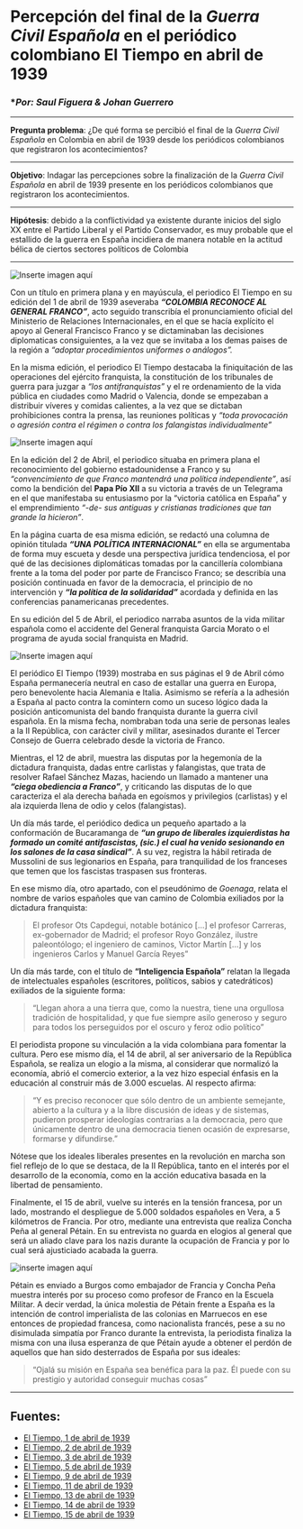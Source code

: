 # **Percepción del final de la *Guerra Civil Española* en el periódico colombiano El Tiempo en abril de 1939**
### **Por: Saul Figuera & Johan Guerrero* 
***

**Pregunta problema**: ¿De qué forma se percibió el final de la *Guerra Civil Española* en Colombia en abril de 1939 desde los periódicos colombianos que registraron los acontecimientos?
***

**Objetivo**: Indagar las percepciones sobre la finalización de la *Guerra Civil Española* en abril de 1939 presente en los periódicos colombianos que registraron los acontecimientos.
***

**Hipótesis**: debido a la conflictividad ya existente durante inicios del siglo XX entre el Partido Liberal y el Partido Conservador, es muy probable que el estallido de la guerra en España incidiera de manera notable en la actitud bélica de ciertos sectores políticos de Colombia
***

![Inserte imagen aquí](https://raw.githubusercontent.com/licjohan/EL-TIEMPO-Y-LA-GUERRA-CIVIL-ESPA-OLA/main/PNG1.png)

Con un título en primera plana y en mayúscula, el periodico El Tiempo en su edición del 1 de abril de 1939 aseveraba **_“COLOMBIA RECONOCE AL GENERAL FRANCO”_**, acto seguido transcribía el pronunciamiento oficial del Ministerio de Relaciones Internacionales, en el que se hacía explícito el apoyo al General Francisco Franco y se dictaminaban las decisiones diplomaticas consiguientes, a la vez que se invitaba a los demas paises de la región a _“adoptar procedimientos uniformes o análogos”._

En la misma edición, el periodico El Tiempo destacaba la finiquitación de las operaciones del ejército franquista, la constitución de los tribunales de guerra para juzgar a _“los antifranquistas”_ y el re ordenamiento de la vida pública en ciudades como Madrid o Valencia, donde se empezaban a distribuir víveres y comidas calientes, a la vez que se dictaban prohibiciones contra la prensa, las reuniones políticas y _“toda provocación o agresión contra el régimen o contra los falangistas individualmente”_ 

![Inserte imagen aquí](https://raw.githubusercontent.com/licjohan/EL-TIEMPO-Y-LA-GUERRA-CIVIL-ESPA-OLA/main/PNG2.png)

En la edición del 2 de Abril, el periodico situaba en primera plana el reconocimiento del gobierno estadounidense a Franco y su _“convencimiento de que Franco mantendrá una política independiente”_, así como la bendición del **Papa Pío XII** a su victoria a través de un Telegrama en el que manifestaba su entusiasmo por la “victoria católica en España” y el emprendimiento _“-de- sus antiguas y cristianas tradiciones que tan grande la hicieron”_. 

En la página cuarta de esa misma edición, se redactó una columna de opinión titulada **_“UNA POLÍTICA INTERNACIONAL”_** en ella se argumentaba de forma muy escueta y desde una perspectiva jurídica tendenciosa, el por qué de las decisiones diplomáticas tomadas por la cancillería colombiana frente a la toma del poder por parte de Francisco Franco; se describía una posición continuada en favor de la democracia, el principio de no intervención y **_“la política de la solidaridad”_** acordada y definida en las conferencias panamericanas precedentes.

En su edición del 5 de Abril, el periodico narraba asuntos de la vida militar española como el accidente del General franquista Garcia Morato o el programa de ayuda social franquista en Madrid.

![Inserte imagen aquí](https://raw.githubusercontent.com/licjohan/EL-TIEMPO-Y-LA-GUERRA-CIVIL-ESPA-OLA/main/PNG3.png)

El periódico El Tiempo (1939) mostraba en sus páginas el 9 de Abril cómo España permanecería neutral en caso de estallar una guerra en Europa, pero benevolente hacia Alemania e Italia. Asimismo se refería a la adhesión a España al pacto contra la comintern como un suceso lógico dada la posición anticomunista del bando franquista durante la guerra civil española. En la misma fecha, nombraban toda una serie de personas leales a la II República, con carácter civil y militar, asesinados durante el Tercer Consejo de Guerra celebrado desde la victoria de Franco.

Mientras, el 12 de abril, muestra las disputas por la hegemonía de la dictadura franquista, dadas entre carlistas y falangistas, que trata de resolver Rafael Sánchez Mazas, haciendo un llamado a mantener una **_“ciega obediencia a Franco”_**, y criticando las disputas de lo que caracteriza el ala derecha bañada en egoísmos y privilegios (carlistas) y el ala izquierda llena de odio y celos (falangistas).

Un día más tarde, el periódico dedica un pequeño apartado a la conformación de Bucaramanga de **_“un grupo de liberales izquierdistas ha formado un comité antifascistas, (sic.) el cual ha venido sesionando en los salones de la casa sindical”_**. A su vez, registra la hábil retirada de Mussolini de sus legionarios en España, para tranquilidad de los franceses que temen que los fascistas traspasen sus fronteras.

En ese mismo día, otro apartado, con el pseudónimo de _Goenaga_, relata el nombre de varios españoles que van camino de Colombia exiliados por la dictadura franquista: 
>El profesor Ots Capdegui, notable botánico [...] el profesor Carreras, ex-gobernador de Madrid; el profesor Royo González, ilustre paleontólogo; el ingeniero de caminos, Victor Martín [...] y los ingenieros Carlos y Manuel García Reyes”

Un día más tarde, con el título de **__“Inteligencia Española”__** relatan la llegada de intelectuales españoles (escritores, políticos, sabios y catedráticos) exiliados de la siguiente forma:

>“Llegan ahora a una tierra que, como la nuestra, tiene una orgullosa tradición de hospitalidad, y que fue siempre asilo generoso y seguro para todos los perseguidos por el oscuro y feroz odio político”

El periodista propone su vinculación a la vida colombiana para fomentar la cultura. Pero ese mismo día, el 14 de abril, al ser aniversario de la República Española, se realiza un elogio a la misma, al considerar que normalizó la economía, abrió el comercio exterior, a la vez hizo especial énfasis en la educación al construir más de 3.000 escuelas. Al respecto afirma:
>“Y es preciso reconocer que sólo dentro de un ambiente semejante, abierto a la cultura y a la libre discusión de ideas y de sistemas, pudieron prosperar ideologías contrarias a la democracia, pero que únicamente dentro de una democracia tienen ocasión de expresarse, formarse y difundirse.”

Nótese que los ideales liberales presentes en la revolución en marcha son fiel reflejo de lo que se destaca, de la II República, tanto en el interés por el desarrollo de la economía, como en la acción educativa basada en la libertad de pensamiento.

Finalmente, el 15 de abril, vuelve su interés en la tensión francesa, por un lado, mostrando el despliegue de 5.000 soldados españoles en Vera, a 5 kilómetros de Francia. Por otro, mediante una entrevista que realiza Concha Peña al general Pétain. En su entrevista no guarda en elogios al general que será un aliado clave para los nazis durante la ocupación de Francia y por lo cual será ajusticiado acabada la guerra.

![inserte imagen aquí](https://raw.githubusercontent.com/licjohan/EL-TIEMPO-Y-LA-GUERRA-CIVIL-ESPA-OLA/main/PNG4.png)

Pétain es enviado a Burgos como embajador de Francia y Concha Peña muestra interés por su proceso como profesor de Franco en la Escuela Militar. A decir verdad, la única molestia de Pétain frente a España es la intención de control imperialista de las colonias en Marruecos en ese entonces de propiedad francesa, como nacionalista francés, pese a su no disimulada simpatía por Franco durante la entrevista, la periodista finaliza la misma con una ilusa esperanza de que Pétain ayude a obtener el perdón de aquellos que han sido desterrados de España por sus ideales:

>“Ojalá su misión en España sea benéfica para la paz. Él puede con su prestigio y autoridad  conseguir muchas cosas”


---
## **Fuentes**: 
- [El Tiempo, 1 de abril de 1939](https://news.google.com/newspapers?nid=N2osnxbUuuUC&dat=19390401&printsec=frontpage&hl=en)
- [El Tiempo, 2 de abril de 1939](https://news.google.com/newspapers?nid=N2osnxbUuuUC&dat=19390402&printsec=frontpage&hl=en)
- [El Tiempo, 3 de abril de 1939](https://news.google.com/newspapers?nid=N2osnxbUuuUC&dat=19390403&printsec=frontpage&hl=en)
- [El Tiempo, 5 de abril de 1939](https://news.google.com/newspapers?nid=N2osnxbUuuUC&dat=19390405&printsec=frontpage&hl=en)
- [El Tiempo, 9 de abril de 1939](https://news.google.com/newspapers?nid=N2osnxbUuuUC&dat=19390409&printsec=frontpage&hl=en)
- [El Tiempo, 11 de abril de 1939](https://news.google.com/newspapers?nid=N2osnxbUuuUC&dat=19390411&printsec=frontpage&hl=en)
- [El Tiempo, 13 de abril de 1939](https://news.google.com/newspapers?nid=N2osnxbUuuUC&dat=19390413&printsec=frontpage&hl=en)
- [El Tiempo, 14 de abril de 1939](https://news.google.com/newspapers?nid=N2osnxbUuuUC&dat=19390414&printsec=frontpage&hl=en)
- [El Tiempo, 15 de abril de 1939](https://news.google.com/newspapers?nid=N2osnxbUuuUC&dat=19390415&printsec=frontpage&hl=en)


